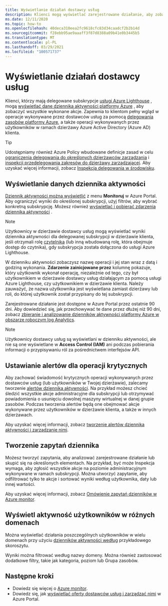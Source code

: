 ```yaml
---
title: Wyświetlanie działań dostawcy usług
description: Klienci mogą wyświetlać zarejestrowane działanie, aby zobaczyć akcje wykonywane przez dostawców usług za pomocą funkcji zarządzania zasobami delegowanymi przez platformę Azure.
ms.date: 12/11/2020
ms.topic: how-to
ms.openlocfilehash: 40deca310eea2fc9618cfc83d34caadcf2b2b14d
ms.sourcegitcommit: f28ebb95ae9aaaff3f87d8388a09b41e0b3445b5
ms.translationtype: MT
ms.contentlocale: pl-PL
ms.lasthandoff: 03/29/2021
ms.locfileid: "100571737"
---
```

# <a name="view-service-provider-activity"></a>Wyświetlanie działań dostawcy usług

Klienci, którzy mają delegowane subskrypcje [usługi Azure Lighthouse](../overview.md) , mogą [wyświetlać dane dziennika aktywności platformy Azure](../../azure-monitor/essentials/platform-logs-overview.md) , aby zobaczyć wszystkie wykonane akcje. Zapewnia to klientom pełny wgląd w operacje wykonywane przez dostawców usług za pomocą [delegowania zasobów platformy Azure](../concepts/azure-delegated-resource-management.md), a także operacji wykonywanych przez użytkowników w ramach dzierżawy Azure Active Directory (Azure AD) klienta.

> [!TIP]
> Udostępniamy również Azure Policy wbudowane definicje zasad w celu [ograniczenia delegowania do określonych dzierżawców zarządzania](https://github.com/Azure/azure-policy/blob/master/built-in-policies/policyDefinitions/Lighthouse/AllowCertainManagingTenantIds_Deny.json) i [inspekcji przedelegowania zakresów do dzierżawy zarządzającej](https://github.com/Azure/azure-policy/blob/master/built-in-policies/policyDefinitions/Lighthouse/Lighthouse_Delegations_Audit.json). Aby uzyskać więcej informacji, zobacz [Inspekcja delegowania w środowisku](view-manage-service-providers.md#audit-delegations-in-your-environment).

## <a name="view-activity-log-data"></a>Wyświetlanie danych dziennika aktywności

[Dziennik aktywności można wyświetlić](../../azure-monitor/essentials/activity-log.md#view-the-activity-log) z menu **Monitoruj** w Azure Portal. Aby ograniczyć wyniki do określonej subskrypcji, użyj filtrów, aby wybrać konkretną subskrypcję. Możesz również [wyświetlać i pobierać zdarzenia dziennika aktywności](../../azure-monitor/essentials/activity-log.md#view-the-activity-log) .

> [!NOTE]
> Użytkownicy w dzierżawie dostawcy usług mogą wyświetlać wyniki dziennika aktywności dla delegowanej subskrypcji w dzierżawie klienta, jeśli otrzymali rolę [czytelnika](../../role-based-access-control/built-in-roles.md#reader) (lub inną wbudowaną rolę, która obejmuje dostęp do czytnika), gdy subskrypcja została dołączona do usługi Azure Lighthouse.

W dzienniku aktywności zobaczysz nazwę operacji i jej stan wraz z datą i godziną wykonania. **Zdarzenie zainicjowane przez** kolumnę pokazuje, który użytkownik wykonał operację, niezależnie od tego, czy był użytkownikiem w dzierżawie dostawcy usług działającym za pomocą usługi Azure Lighthouse, czy użytkownikiem w dzierżawie klienta. Należy zauważyć, że nazwa użytkownika jest wyświetlana zamiast dzierżawy lub roli, do której użytkownik został przypisany do tej subskrypcji.

Zarejestrowane działanie jest dostępne w Azure Portal przez ostatnie 90 dni. Aby dowiedzieć się, jak przechowywać te dane przez dłużej niż 90 dni, zobacz [zbieranie i analizowanie dzienników aktywności platformy Azure w obszarze roboczym log Analytics](../../azure-monitor/essentials/activity-log.md).

> [!NOTE]
> Użytkownicy dostawcy usług są wyświetlani w dzienniku aktywności, ale nie są one wyświetlane w **Access Control (IAM)** ani podczas pobierania informacji o przypisywaniu ról za pośrednictwem interfejsów API.

## <a name="set-alerts-for-critical-operations"></a>Ustawianie alertów dla operacji krytycznych

Aby zachować świadomość krytycznych operacji wykonywanych przez dostawców usług (lub użytkowników w Twojej dzierżawie), zalecamy tworzenie [alertów dziennika aktywności](../../azure-monitor/alerts/activity-log-alerts.md). Na przykład możesz chcieć śledzić wszystkie akcje administracyjne dla subskrypcji lub otrzymywać powiadomienia o usunięciu dowolnej maszyny wirtualnej w danej grupie zasobów. Podczas tworzenia alertów będą one obejmować akcje wykonywane przez użytkowników w dzierżawie klienta, a także w innych dzierżawach.

Aby uzyskać więcej informacji, zobacz [tworzenie alertów dziennika aktywności i zarządzanie nimi](../../azure-monitor/alerts/alerts-activity-log.md).

## <a name="create-log-queries"></a>Tworzenie zapytań dziennika

Możesz tworzyć zapytania, aby analizować zarejestrowane działanie lub skupić się na określonych elementach. Na przykład, być może Inspekcja wymaga, aby zgłosić wszystkie akcje na poziomie administracyjnym wykonywane w ramach subskrypcji. Można utworzyć zapytanie, aby odfiltrować tylko te akcje i sortować wyniki według użytkownika, daty lub innej wartości.

Aby uzyskać więcej informacji, zobacz [Omówienie zapytań dzienników w Azure monitor](../../azure-monitor/logs/log-query-overview.md).

## <a name="view-user-activity-across-domains"></a>Wyświetl aktywność użytkowników w różnych domenach

Można wyświetlać działania poszczególnych użytkowników w wielu domenach przy użyciu [dzienników aktywności według](https://github.com/Azure/Azure-Lighthouse-samples/tree/master/templates/workbook-activitylogs-by-domain) przykładowego skoroszytu.

Wyniki można filtrować według nazwy domeny. Można również zastosować dodatkowe filtry, takie jak kategoria, poziom lub Grupa zasobów.

## <a name="next-steps"></a>Następne kroki

- Dowiedz się więcej o [Azure monitor](../../azure-monitor/index.yml).
- Dowiedz się, jak [wyświetlać oferty dostawców usług i zarządzać nimi](view-manage-service-providers.md) w Azure Portal.
